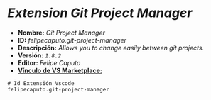 <!-- Autor: Daniel Benjamin Perez Morales -->
<!-- GitHub: https://github.com/DanielBenjaminPerezMoralesDev13 -->
<!-- GitLab: https://gitlab.com/DanielBenjaminPerezMoralesDev13 -->
<!-- Correo electrónico: danielperezdev@proton.me -->

# ***Extension Git Project Manager***

- **Nombre:** *Git Project Manager*
- **ID:** *felipecaputo.git-project-manager*
- **Descripción:** *Allows you to change easily between git projects.*
- **Versión:** *`1.8.2`*
- **Editor:** *Felipe Caputo*
- **[Vínculo de VS Marketplace:](https://marketplace.visualstudio.com/items?itemName=felipecaputo.git-project-manager "https://marketplace.visualstudio.com/items?itemName=felipecaputo.git-project-manager")**

```plaintext
# Id Extensión Vscode
felipecaputo.git-project-manager
```
